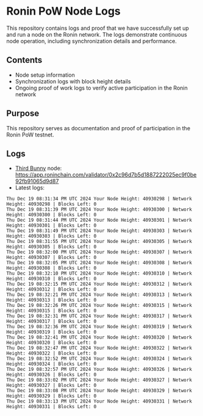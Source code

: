 # Ronin PoW Node Logs

This repository contains logs and proof that we have successfully set up and run a node on the Ronin network. The logs demonstrate continuous node operation, including synchronization details and performance.

## Contents

- Node setup information
- Synchronization logs with block height details
- Ongoing proof of work logs to verify active participation in the Ronin network

## Purpose

This repository serves as documentation and proof of participation in the Ronin PoW testnet.

## Logs

- [Third Bunny](https://thirdbunny.xyz/) node: https://app.roninchain.com/validator/0x2c96d7b5d1887222025ec9f0be92fb91065d9d87
- Latest logs:
```
Thu Dec 19 08:31:34 PM UTC 2024 Your Node Height: 40930298 | Network Height: 40930298 | Blocks Left: 0
Thu Dec 19 08:31:39 PM UTC 2024 Your Node Height: 40930300 | Network Height: 40930300 | Blocks Left: 0
Thu Dec 19 08:31:44 PM UTC 2024 Your Node Height: 40930301 | Network Height: 40930301 | Blocks Left: 0
Thu Dec 19 08:31:49 PM UTC 2024 Your Node Height: 40930303 | Network Height: 40930303 | Blocks Left: 0
Thu Dec 19 08:31:55 PM UTC 2024 Your Node Height: 40930305 | Network Height: 40930305 | Blocks Left: 0
Thu Dec 19 08:32:00 PM UTC 2024 Your Node Height: 40930307 | Network Height: 40930307 | Blocks Left: 0
Thu Dec 19 08:32:05 PM UTC 2024 Your Node Height: 40930308 | Network Height: 40930308 | Blocks Left: 0
Thu Dec 19 08:32:10 PM UTC 2024 Your Node Height: 40930310 | Network Height: 40930310 | Blocks Left: 0
Thu Dec 19 08:32:15 PM UTC 2024 Your Node Height: 40930312 | Network Height: 40930312 | Blocks Left: 0
Thu Dec 19 08:32:21 PM UTC 2024 Your Node Height: 40930313 | Network Height: 40930313 | Blocks Left: 0
Thu Dec 19 08:32:26 PM UTC 2024 Your Node Height: 40930315 | Network Height: 40930315 | Blocks Left: 0
Thu Dec 19 08:32:31 PM UTC 2024 Your Node Height: 40930317 | Network Height: 40930317 | Blocks Left: 0
Thu Dec 19 08:32:36 PM UTC 2024 Your Node Height: 40930319 | Network Height: 40930319 | Blocks Left: 0
Thu Dec 19 08:32:41 PM UTC 2024 Your Node Height: 40930320 | Network Height: 40930320 | Blocks Left: 0
Thu Dec 19 08:32:47 PM UTC 2024 Your Node Height: 40930322 | Network Height: 40930322 | Blocks Left: 0
Thu Dec 19 08:32:52 PM UTC 2024 Your Node Height: 40930324 | Network Height: 40930324 | Blocks Left: 0
Thu Dec 19 08:32:57 PM UTC 2024 Your Node Height: 40930326 | Network Height: 40930326 | Blocks Left: 0
Thu Dec 19 08:33:02 PM UTC 2024 Your Node Height: 40930327 | Network Height: 40930327 | Blocks Left: 0
Thu Dec 19 08:33:08 PM UTC 2024 Your Node Height: 40930329 | Network Height: 40930329 | Blocks Left: 0
Thu Dec 19 08:33:13 PM UTC 2024 Your Node Height: 40930331 | Network Height: 40930331 | Blocks Left: 0
```
